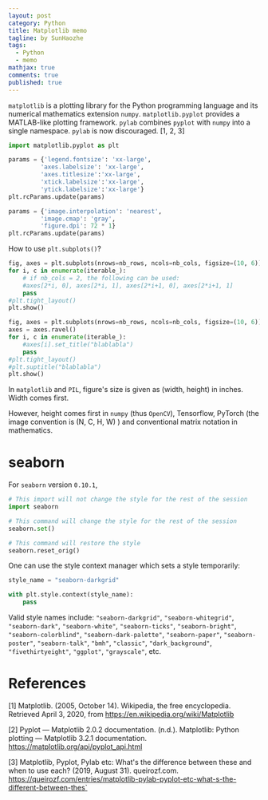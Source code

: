 ```yaml
---
layout: post
category: Python
title: Matplotlib memo 
tagline: by SunHaozhe
tags: 
  - Python
  - memo
mathjax: true
comments: true
published: true
---
```


`matplotlib` is a plotting library for the Python programming language and its numerical mathematics extension `numpy`. `matplotlib.pyplot` provides a MATLAB-like plotting framework. `pylab` combines `pyplot` with `numpy` into a single namespace. `pylab` is now discouraged. [1, 2, 3]

```python
import matplotlib.pyplot as plt
```

```python
params = {'legend.fontsize': 'xx-large',
         'axes.labelsize': 'xx-large',
         'axes.titlesize':'xx-large',
         'xtick.labelsize':'xx-large',
         'ytick.labelsize':'xx-large'}
plt.rcParams.update(params)
```

```python
params = {'image.interpolation': 'nearest',
         'image.cmap': 'gray', 
         'figure.dpi': 72 * 1} 
plt.rcParams.update(params)
```

How to use `plt.subplots()`? 

```python
fig, axes = plt.subplots(nrows=nb_rows, ncols=nb_cols, figsize=(10, 6))
for i, c in enumerate(iterable_):
    # if nb_cols = 2, the following can be used:  
    #axes[2*i, 0], axes[2*i, 1], axes[2*i+1, 0], axes[2*i+1, 1]
    pass 
#plt.tight_layout()
plt.show()
```

```python
fig, axes = plt.subplots(nrows=nb_rows, ncols=nb_cols, figsize=(10, 6))
axes = axes.ravel() 
for i, c in enumerate(iterable_):
    #axes[i].set_title("blablabla")
    pass 
#plt.tight_layout()
#plt.suptitle("blablabla")
plt.show() 
```

In `matplotlib` and `PIL`, figure's size is given as (width, height) in inches. Width comes first. 

However, height comes first in `numpy` (thus `OpenCV`), Tensorflow, PyTorch (the image convention is (N, C, H, W) ) and conventional matrix notation in mathematics. 

# seaborn

For `seaborn` version `0.10.1`, 

```python
# This import will not change the style for the rest of the session
import seaborn

# This command will change the style for the rest of the session  
seaborn.set()

# This command will restore the style  
seaborn.reset_orig()
```

One can use the style context manager which sets a style temporarily:

```python
style_name = "seaborn-darkgrid"

with plt.style.context(style_name):
    pass 
```

Valid style names include: `"seaborn-darkgrid"`, `"seaborn-whitegrid"`, `"seaborn-dark"`, `"seaborn-white"`, `"seaborn-ticks"`, `"seaborn-bright"`, `"seaborn-colorblind"`, `"seaborn-dark-palette"`, `"seaborn-paper"`, `"seaborn-poster"`, `"seaborn-talk"`, `"bmh"`, `"classic"`, `"dark_background"`, `"fivethirtyeight"`, `"ggplot"`, `"grayscale"`, etc.



# References


[1] Matplotlib. (2005, October 14). Wikipedia, the free encyclopedia. Retrieved April 3, 2020, from https://en.wikipedia.org/wiki/Matplotlib

[2] Pyplot — Matplotlib 2.0.2 documentation. (n.d.). Matplotlib: Python plotting — Matplotlib 3.2.1 documentation. https://matplotlib.org/api/pyplot_api.html

[3] Matplotlib, Pyplot, Pylab etc: What's the difference between these and when to use each? (2019, August 31). queirozf.com. https://queirozf.com/entries/matplotlib-pylab-pyplot-etc-what-s-the-different-between-thes`

























